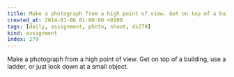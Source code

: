```yaml
---
title: Make a photograph from a high point of view. Get on top of a building, use a ladder, or just look down at a small object.
created_at: 2014-01-06 01:00:00 +0100
tags: [daily, assignment, photo, shoot, ds279]
kind: assignment
index: 279
---
```


Make a photograph from a high point of view. Get on top of a building, use a ladder, or just look down at a small object.
